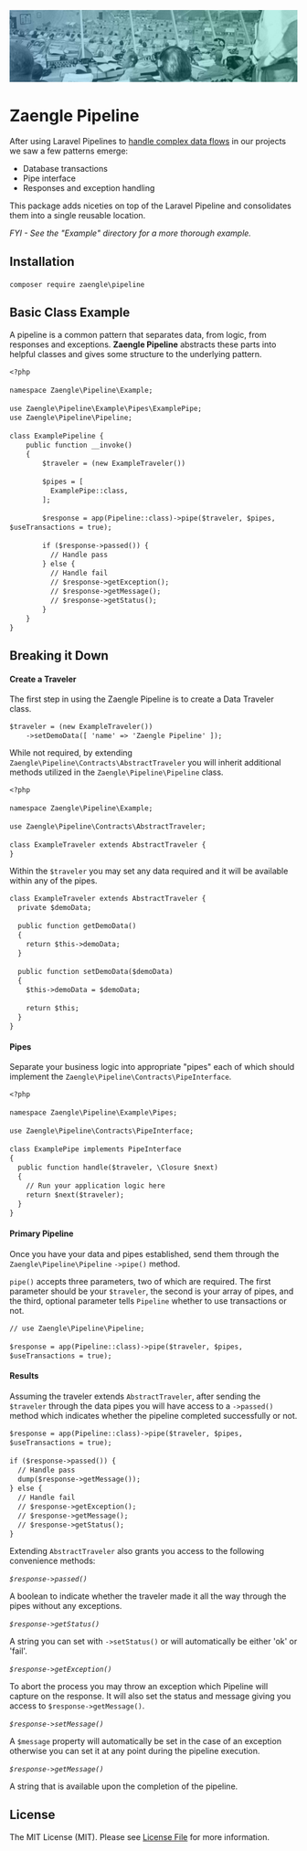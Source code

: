 ![apollo launch control](apollo-launch.jpg)
# Zaengle Pipeline
After using Laravel Pipelines to [handle complex data flows](https://zaengle.com/blog/handling-complex-data-flows) in our projects we saw a few patterns emerge:

- Database transactions
- Pipe interface
- Responses and exception handling

This package adds niceties on top of the Laravel Pipeline and consolidates them into a single reusable location.

_FYI - See the "Example" directory for a more thorough example._ 

## Installation
`composer require zaengle\pipeline`

## Basic Class Example

A pipeline is a common pattern that separates data, from logic, from responses and exceptions. **Zaengle Pipeline** abstracts these parts into helpful classes and gives some structure to the underlying pattern. 

    <?php
    
    namespace Zaengle\Pipeline\Example;
    
    use Zaengle\Pipeline\Example\Pipes\ExamplePipe;
    use Zaengle\Pipeline\Pipeline;
    
    class ExamplePipeline {
        public function __invoke() 
        {
            $traveler = (new ExampleTraveler())
            
            $pipes = [
              ExamplePipe::class,
            ];
        
            $response = app(Pipeline::class)->pipe($traveler, $pipes, $useTransactions = true);
        
            if ($response->passed()) {
              // Handle pass
            } else {
              // Handle fail
              // $response->getException();
              // $response->getMessage();
              // $response->getStatus();
            }
        }
    }
    
## Breaking it Down

#### Create a Traveler

The first step in using the Zaengle Pipeline is to create a Data Traveler class. 
    
    $traveler = (new ExampleTraveler())
        ->setDemoData([ 'name' => 'Zaengle Pipeline' ]);

While not required, by extending `Zaengle\Pipeline\Contracts\AbstractTraveler` you will inherit additional methods utilized in the `Zaengle\Pipeline\Pipeline` class.

    <?php
    
    namespace Zaengle\Pipeline\Example;
    
    use Zaengle\Pipeline\Contracts\AbstractTraveler;
    
    class ExampleTraveler extends AbstractTraveler {
    }

Within the `$traveler` you may set any data required and it will be available within any of the pipes.

    class ExampleTraveler extends AbstractTraveler {
      private $demoData;
    
      public function getDemoData()
      {
        return $this->demoData;
      }
    
      public function setDemoData($demoData)
      {
        $this->demoData = $demoData;
    
        return $this;
      }
    }

#### Pipes

Separate your business logic into appropriate "pipes" each of which should implement the `Zaengle\Pipeline\Contracts\PipeInterface`.

    <?php
    
    namespace Zaengle\Pipeline\Example\Pipes;
    
    use Zaengle\Pipeline\Contracts\PipeInterface;
    
    class ExamplePipe implements PipeInterface
    {
      public function handle($traveler, \Closure $next)
      {
        // Run your application logic here
        return $next($traveler);
      }
    }

#### Primary Pipeline
Once you have your data and pipes established, send them through the `Zaengle\Pipeline\Pipeline` `->pipe()` method. 

`pipe()` accepts three parameters, two of which are required. The first parameter should be your `$traveler`, the second is your array of pipes, and the third, optional parameter tells `Pipeline` whether to use transactions or not.

    // use Zaengle\Pipeline\Pipeline;
    
    $response = app(Pipeline::class)->pipe($traveler, $pipes, $useTransactions = true);

#### Results
Assuming the traveler extends `AbstractTraveler`, after sending the `$traveler` through the data pipes you will have access to a `->passed()` method which indicates whether the pipeline completed successfully or not. 

    $response = app(Pipeline::class)->pipe($traveler, $pipes, $useTransactions = true);

    if ($response->passed()) {
      // Handle pass
      dump($response->getMessage());
    } else {
      // Handle fail
      // $response->getException();
      // $response->getMessage();
      // $response->getStatus();
    }

Extending `AbstractTraveler` also grants you access to the following convenience methods:

 *`$response->passed()`*
 
A boolean to indicate whether the traveler made it all the way through the pipes without any exceptions.

 *`$response->getStatus()`*
 
A string you can set with `->setStatus()` or will automatically be either 'ok' or 'fail'.

*`$response->getException()`*

To abort the process you may throw an exception which Pipeline will capture on the response. It will also set the status and message giving you access to `$response->getMessage()`.

*`$response->setMessage()`*

A `$message` property will automatically be set in the case of an exception otherwise you can set it at any point during the pipeline execution.

*`$response->getMessage()`*

A string that is available upon the completion of the pipeline.

## License

The MIT License (MIT). Please see [License File](LICENSE.md) for more information.
